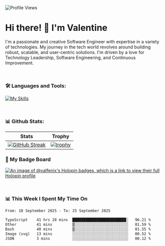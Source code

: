 
    
![Profile Views](https://komarev.com/ghpvc/?username=theodogwutech&color=blue)

# Hi there! 👋 I'm Valentine 
I'm a passionate and creative Software Engineer with expertise in a variety of technologies. My journey in the tech world revolves around building robust, scalable, and user-centric solutions. I'm driven by a love for Technology Leadership, Software Engineering, and Continuous Improvement.

<br />



### 🛠 Languages and Tools:

[![My Skills](https://skillicons.dev/icons?i=nodejs,js,nestjs,nextjs,react,vuejs,nuxtjs,express,tailwind,styledcomponents,materialui,mongodb,sequelize,mysql,postgres,pinia,redux,vite,html,css,pug,aws,prisma,bitbucket,bootstrap,emotion,git,gitlab,go,heroku,jest,netlify,nginx,npm,postman,rabbitmq,redis,supabase,svg,github,ts,ubuntu,vercel,vscode,yarn,powershell&perline=15)](https://skillicons.dev)

<br />

### 📊 Github Stats:

| Stats            | Trophy               |
|-----------------------|-------------------|
| [![GitHub Streak](https://streak-stats.demolab.com?user=theodogwutech&theme=great-gatsby&hide_border=true&border_radius=9.9)](https://git.io/streak-stats) | [![trophy](https://github-profile-trophy.vercel.app/?username=theodogwutech&theme=darkhub&column=7)](https://github.com/ryo-ma/github-profile-trophy) |

### 🥇 My Badge Board
[![An image of @valfenix's Holopin badges, which is a link to view their full Holopin profile](https://holopin.me/valfenix)](https://holopin.io/@valfenix)

<br />

### 📊 This Week I Spent My Time On
<!--START_SECTION:waka-->

```txt
From: 18 September 2025 - To: 25 September 2025

TypeScript    41 hrs 28 mins  ████████████████████████░   96.21 %
Other         41 mins         ▒░░░░░░░░░░░░░░░░░░░░░░░░   01.59 %
Bash          40 mins         ▒░░░░░░░░░░░░░░░░░░░░░░░░   01.55 %
Image (svg)   13 mins         ░░░░░░░░░░░░░░░░░░░░░░░░░   00.52 %
JSON          3 mins          ░░░░░░░░░░░░░░░░░░░░░░░░░   00.12 %
```

<!--END_SECTION:waka-->




